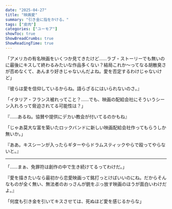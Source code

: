 ```yaml
---
date: "2025-04-27"
title: "映画愛"
summary: "引き金に指をかける。"
tags: ["皮肉"]
categories: ["ユーモア"]
showToc: true
ShowBreadCrumbs: true
ShowReadingTime: true
---
```


「アメリカの有名映画をいくつか見てきたけど……ラブ・ストーリーでも無いのに最後にキスして終わるみたいな作品多くない？結局これか～ってなる胡散臭さが否めなくて、あんまり好きじゃないんだよね。愛を否定するわけじゃないけど」

『彼らは愛を信仰しているからね。語らざるにはいられないのさ。』

「イタリア・フランス被れってこと？……でも、映画の配給会社にそういうシーン入れろって脅迫されてる可能性は？」

『……あるね。協賛や提供にデカい教会が付いてるのかもね』

「じゃあ莫大な富を築いたロックバンドに新しい映画配給会社作ってもらうしか無いか。」

『ああ。キスシーンが入ったらギターやらドラムスティックやらで殴ってやらないと。』

---

「……まぁ、免罪符は創作の中で生き続けてるってわけだ。」

『愛を描きたいなら最初から恋愛映画って銘打っとけばいいのにね。だからそんなものが全く無い、無法者のおっさんが銃をぶっ放す映画のほうが面白いわけだよ。』

「何度も引き金を引いてキスさせては、死ぬほど愛を感じるからな」